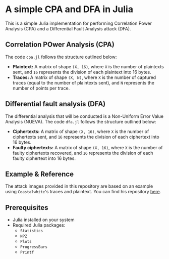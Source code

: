 # A simple CPA and DFA in Julia
This is a simple Julia implementation for performing Correlation Power Analysis (CPA) and a Differential Fault Analysis attack (DFA).

## Correlation POwer Analysis (CPA)
The code `cpa.jl` follows the structure outlined below:

- **Plaintext:** A matrix of shape `(X, 16)`, where `X` is the number of plaintexts sent, and `16` represents the division of each plaintext into 16 bytes.
- **Traces:** A matrix of shape `(X, N)`, where `X` is the number of captured traces (equal to the number of plaintexts sent), and `N` represents the number of points per trace.

## Differential fault analysis (DFA)
The differential analysis that will be conducted is a Non-Uniform Error Value Analysis (NUEVA). The code `dfa.jl` follows the structure outlined below:

- **Ciphertexts:** A matrix of shape `(X, 16)`, where `X` is the number of ciphertexts sent, and `16` represents the division of each ciphertext into 16 bytes.  
- **Faulty ciphertexts:** A matrix of shape `(X, 16)`, where `X` is the number of faulty ciphertexts recovered, and `16` represents the division of each faulty ciphertext into 16 bytes.  

## Example & Reference
The attack images provided in this repository are based on an example using `Coastalwhite`'s traces and plaintext. You can find his repository [here](https://github.com/coastalwhite/intro-power-analysis).

## Prerequisites
- Julia installed on your system
- Required Julia packages:
  - `Statistics`
  - `NPZ`
  - `Plots`
  - `ProgressBars`
  - `Printf`